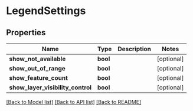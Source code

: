# LegendSettings

## Properties
Name | Type | Description | Notes
------------ | ------------- | ------------- | -------------
**show_not_available** | **bool** |  | [optional] 
**show_out_of_range** | **bool** |  | [optional] 
**show_feature_count** | **bool** |  | [optional] 
**show_layer_visibility_control** | **bool** |  | [optional] 

[[Back to Model list]](../README.md#documentation-for-models) [[Back to API list]](../README.md#documentation-for-api-endpoints) [[Back to README]](../README.md)

